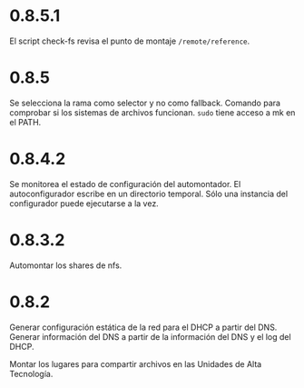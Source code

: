 0.8.5.1
=======

El script check-fs revisa el punto de montaje `/remote/reference`.

0.8.5
=====

Se selecciona la rama como selector y no como fallback.
Comando para comprobar si los sistemas de archivos funcionan.
`sudo` tiene acceso a mk en el PATH.

0.8.4.2
=======

Se monitorea el estado de configuración del automontador.
El autoconfigurador escribe en un directorio temporal.
Sólo una instancia del configurador puede ejecutarse a la vez.

0.8.3.2
=======

Automontar los shares de nfs.


0.8.2
=====

Generar configuración estática de la red para el DHCP a partir del DNS.
Generar información del DNS a partir de la información del DNS y el log del DHCP.

Montar los lugares para compartir archivos en las Unidades de Alta Tecnología.
